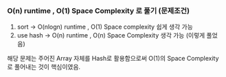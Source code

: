 ### O(n) runtime , O(1) Space Complexity 로 풀기 (문제조건)  

1. sort -> O(nlogn) runtime , O(1) Space complexity 쉽게 생각 가능  
2. use hash -> O(n) runtime , O(n) Space Complexity 생각 가능 (이렇게 풀었음) 

해당 문제는 주어진 Array 자체를 Hash로 활용함으로써 O(1)의 Space Complexity로 풀어내는 것이 핵심이였음.
